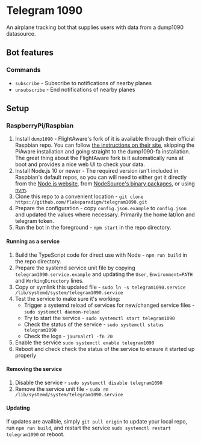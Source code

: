 # Telegram 1090
An airplane tracking bot that supplies users with data from a dump1090 datasource.

## Bot features
### Commands
- `subscribe` - Subscribe to notifications of nearby planes
- `unsubscribe` - End notifications of nearby planes

## Setup
### RaspberryPi/Raspbian
1. Install `dump1090` - FlightAware's fork of it is available through their official Raspbian repo. You can follow [the instructions on their site](https://flightaware.com/adsb/piaware/install), skipping the PiAware installation and going straight to the dump1090-fa installation. The great thing about the FlightAware fork is it automatically runs at boot and provides a nice web UI to check your data.
1. Install Node.js 10 or newer - The required version isn't included in Raspbian's default repos, so you can will need to either get it directly from the [Node.js website](https://nodejs.org/en/), from [NodeSource's binary packages](https://github.com/nodesource/distributions), or using [nvm](https://github.com/nvm-sh/nvm).
1. Clone this repo to a convenient location - `git clone https://github.com/flakeparadigm/telegram1090.git`
1. Prepare the configuration - copy `config.json.example` to `config.json` and updated the values where necessary. Primarily the home lat/lon and telegram token.
1. Run the bot in the foreground - `npm start` in the repo directory.

#### Running as a service
1. Build the TypeScript code for direct use with Node - `npm run build` in the repo directory.
1. Prepare the systemd service unit file by copying `telegram1090.service.example` and updating the `User`, `Environment=PATH` and `WorkingDirectory` lines.
1. Copy or symlink this updated file - `sudo ln -s telegram1090.service /lib/systemd/system/telegram1090.service`
1. Test the service to make sure it's working:
    - Trigger a systemd reload of services for new/changed service files - `sudo systemctl daemon-reload`
    - Try to start the service - `sudo systemctl start telegram1090`
    - Check the status of the service - `sudo systemctl status telegram1090`
    - Check the logs - `journalctl -fn 20`
1. Enable the service `sudo systemctl enable telegram1090`
1. Reboot and check check the status of the service to ensure it started up properly

#### Removing the service
1. Disable the service - `sudo systemctl disable telegram1090`
1. Remove the service unit file - `sudo rm /lib/systemd/system/telegram1090.service`

#### Updating
If updates are availble, simply `git pull origin` to update your local repo, run `npm run build`, and restart the service `sudo systemctl restart telegram1090` or reboot.
